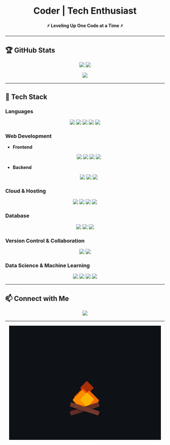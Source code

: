 <h1 align="center">Coder | Tech Enthusiast</h1>
<h4 align="center">⚡ Leveling Up One Code at a Time ⚡</h4>

---

## 🏆 GitHub Stats  
<p align="center">
  <img src="https://github-readme-stats.vercel.app/api?username=ImpulseSID&show_icons=true&theme=radical&hide_border=true&border_radius=15" width="47%" />
  <img src="https://github-readme-stats.vercel.app/api?username=ImpulseSID&show_icons=true&theme=radical&hide_border=true&border_radius=15" width="47%" />
</p>  

<p align="center">
  <img src="https://github-readme-stats.vercel.app/api/top-langs/?username=ImpulseSID&theme=radical&hide_border=true&layout=compact&border_radius=15" width="50%" />
</p>

---

## 🚀 Tech Stack  

### **Languages**  
<p align="center">
  <img src="https://img.shields.io/badge/C-%2300599C.svg?style=for-the-badge&logo=c&logoColor=white" />
  <img src="https://img.shields.io/badge/C++-%2300599C.svg?style=for-the-badge&logo=c%2B%2B&logoColor=white" />
  <img src="https://img.shields.io/badge/python-3670A0?style=for-the-badge&logo=python&logoColor=ffdd54" />
  <img src="https://img.shields.io/badge/java-%23ED8B00.svg?style=for-the-badge&logo=openjdk&logoColor=white" />
  <img src="https://img.shields.io/badge/javascript-%23323330.svg?style=for-the-badge&logo=javascript&logoColor=%23F7DF1E" />
</p>

### **Web Development**  
- **Frontend**  
  <p align="center">
    <img src="https://img.shields.io/badge/html5-%23E34F26.svg?style=for-the-badge&logo=html5&logoColor=white" />
    <img src="https://img.shields.io/badge/css3-%231572B6.svg?style=for-the-badge&logo=css3&logoColor=white" />
    <img src="https://img.shields.io/badge/react-%2320232a.svg?style=for-the-badge&logo=react&logoColor=%2361DAFB" />
    <img src="https://img.shields.io/badge/Vite-%23212121.svg?style=for-the-badge&logo=vite&logoColor=FFD62E" />
  </p>

- **Backend**  
  <p align="center">
    <img src="https://img.shields.io/badge/node.js-6DA55F?style=for-the-badge&logo=node.js&logoColor=white" />
    <img src="https://img.shields.io/badge/flask-%23000.svg?style=for-the-badge&logo=flask&logoColor=white" />
    <img src="https://img.shields.io/badge/express.js-%23404d59.svg?style=for-the-badge&logo=express&logoColor=white" /> 
  </p>

### **Cloud & Hosting**  
<p align="center">
  <img src="https://img.shields.io/badge/vercel-%23000000.svg?style=for-the-badge&logo=vercel&logoColor=white" />
  <img src="https://img.shields.io/badge/netlify-%23000000.svg?style=for-the-badge&logo=netlify&logoColor=#00C7B7" />
  <img src="https://img.shields.io/badge/github%20pages-121013?style=for-the-badge&logo=github&logoColor=white" />
  <img src="https://img.shields.io/badge/render-%23000000.svg?style=for-the-badge&logo=render&logoColor=white" />
</p>

### **Database**  
<p align="center">
  <img src="https://img.shields.io/badge/mysql-4479A1.svg?style=for-the-badge&logo=mysql&logoColor=white" />
  <img src="https://img.shields.io/badge/postgres-%23316192.svg?style=for-the-badge&logo=postgresql&logoColor=white" />
  <img src="https://img.shields.io/badge/firebase-FFCA28?style=for-the-badge&logo=firebase&logoColor=black" />
</p>

### **Version Control & Collaboration**  
<p align="center">
  <img src="https://img.shields.io/badge/git-%23F05033.svg?style=for-the-badge&logo=git&logoColor=white" />
  <img src="https://img.shields.io/badge/github-%23121011.svg?style=for-the-badge&logo=github&logoColor=white" />
</p>

### **Data Science & Machine Learning**  
<p align="center">
  <img src="https://img.shields.io/badge/numpy-%23013243.svg?style=for-the-badge&logo=numpy&logoColor=white" />
  <img src="https://img.shields.io/badge/pandas-%23150458.svg?style=for-the-badge&logo=pandas&logoColor=white" />
  <img src="https://img.shields.io/badge/Matplotlib-%23ffffff.svg?style=for-the-badge&logo=Matplotlib&logoColor=black" />
  <img src="https://img.shields.io/badge/TensorFlow-%23FF6F00.svg?style=for-the-badge&logo=TensorFlow&logoColor=white" />
</p>

---

## 📫 Connect with Me  
<p align="center">
  <a href="https://www.linkedin.com/in/sidharthprads/">
    <img src="https://img.shields.io/badge/LinkedIn-0077B5?style=for-the-badge&logo=linkedin&logoColor=white" />
  </a>
</p>

---

<p align="center">
  <img src="assets/bonfire.gif" alt="Bonfire" />
</p>
